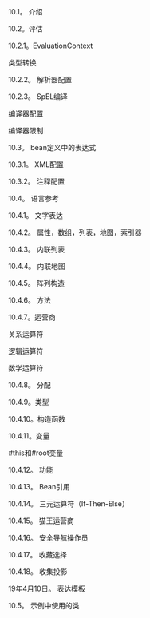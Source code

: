 10.1。 介绍

10.2。评估

10.2.1。EvaluationContext

类型转换

10.2.2。 解析器配置

10.2.3。 SpEL编译

编译器配置

编译器限制

10.3。 bean定义中的表达式

10.3.1。 XML配置

10.3.2。 注释配置

10.4。 语言参考

10.4.1。 文字表达

10.4.2。 属性，数组，列表，地图，索引器

10.4.3。 内联列表

10.4.4。 内联地图

10.4.5。 阵列构造

10.4.6。 方法

10.4.7。运营商

关系运算符

逻辑运算符

数学运算符

10.4.8。 分配

10.4.9。类型

10.4.10。构造函数

10.4.11。变量

\#this和\#root变量

10.4.12。 功能

10.4.13。 Bean引用

10.4.14。 三元运算符（If-Then-Else）

10.4.15。 猫王运营商

10.4.16。 安全导航操作员

10.4.17。 收藏选择

10.4.18。 收集投影

19年4月10日。 表达模板

10.5。 示例中使用的类

